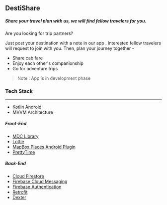 ## DestiShare
##### Share your travel plan with us, we will find fellow travelers for you.

Are you looking for trip partners?

Just post your destination with a note in our app . Interested fellow travelers will request to join with you.
Then, plan your journey together -
* Share cab fare
* Enjoy each other's companionship
* Go for adventure trips

>Note : App is in development phase

### Tech Stack
---
* Kotlin Android
* MVVM Architecture
##### Front-End
* [MDC Library][MDC]
* [Lottie][lottie]
* [MapBox Places Android Plugin][mapbox-places-plugin]
* [PrettyTime][prettyTime]

##### Back-End
* [Cloud Firestore][firestore]
* [Firebase Cloud Messaging][fcm]
* [Firebase Authentication][auth]
* [Retrofit][retrofit]
* [Dexter][dexter]

[MDC]:https://material.io/
[lottie]:https://airbnb.io/lottie/
[mapbox-places-plugin]:https://docs.mapbox.com/android/plugins/overview/places/
[firestore]:https://firebase.google.com/docs/firestore
[fcm]:https://firebase.google.com/docs/cloud-messaging
[auth]:https://firebase.google.com/docs/auth
[retrofit]:https://square.github.io/retrofit/
[prettyTime]:https://github.com/ocpsoft/prettytime
[dexter]:https://github.com/Karumi/Dexter

